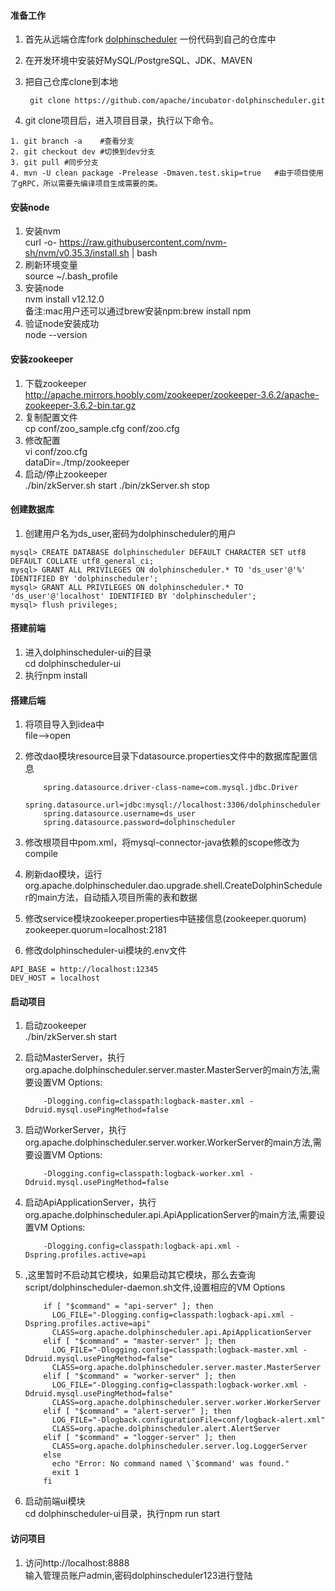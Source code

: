 #### 准备工作
1. 首先从远端仓库fork [dolphinscheduler](https://github.com/apache/incubator-dolphinscheduler) 一份代码到自己的仓库中
2. 在开发环境中安装好MySQL/PostgreSQL、JDK、MAVEN
3. 把自己仓库clone到本地

    ` git clone https://github.com/apache/incubator-dolphinscheduler.git`
    
4. git clone项目后，进入项目目录，执行以下命令。
```
1. git branch -a    #查看分支
2. git checkout dev #切换到dev分支
3. git pull #同步分支
4. mvn -U clean package -Prelease -Dmaven.test.skip=true   #由于项目使用了gRPC，所以需要先编译项目生成需要的类。
```
#### 安装node
1. 安装nvm  
curl -o- https://raw.githubusercontent.com/nvm-sh/nvm/v0.35.3/install.sh | bash
2. 刷新环境变量  
 source ~/.bash_profile
3. 安装node  
nvm install v12.12.0  
备注:mac用户还可以通过brew安装npm:brew install npm
4. 验证node安装成功  
 node --version  
 


#### 安装zookeeper  
1. 下载zookeeper  
http://apache.mirrors.hoobly.com/zookeeper/zookeeper-3.6.2/apache-zookeeper-3.6.2-bin.tar.gz
2. 复制配置文件  
cp conf/zoo_sample.cfg conf/zoo.cfg
3. 修改配置  
vi conf/zoo.cfg  
dataDir=./tmp/zookeeper
4. 启动/停止zookeeper  
./bin/zkServer.sh start
./bin/zkServer.sh stop

#### 创建数据库
1. 创建用户名为ds_user,密码为dolphinscheduler的用户  
```
mysql> CREATE DATABASE dolphinscheduler DEFAULT CHARACTER SET utf8 DEFAULT COLLATE utf8_general_ci;
mysql> GRANT ALL PRIVILEGES ON dolphinscheduler.* TO 'ds_user'@'%' IDENTIFIED BY 'dolphinscheduler';
mysql> GRANT ALL PRIVILEGES ON dolphinscheduler.* TO 'ds_user'@'localhost' IDENTIFIED BY 'dolphinscheduler';
mysql> flush privileges;

```

#### 搭建前端
1. 进入dolphinscheduler-ui的目录  
cd dolphinscheduler-ui
2. 执行npm install  


#### 搭建后端
1. 将项目导入到idea中  
file-->open
2. 修改dao模块resource目录下datasource.properties文件中的数据库配置信息      
   ```
       spring.datasource.driver-class-name=com.mysql.jdbc.Driver
       spring.datasource.url=jdbc:mysql://localhost:3306/dolphinscheduler
       spring.datasource.username=ds_user
       spring.datasource.password=dolphinscheduler  
   ```
3. 修改根项目中pom.xml，将mysql-connector-java依赖的scope修改为compile  

4. 刷新dao模块，运行org.apache.dolphinscheduler.dao.upgrade.shell.CreateDolphinScheduler的main方法，自动插入项目所需的表和数据  

5. 修改service模块zookeeper.properties中链接信息(zookeeper.quorum)    
 zookeeper.quorum=localhost:2181
 
6. 修改dolphinscheduler-ui模块的.env文件  
```
API_BASE = http://localhost:12345
DEV_HOST = localhost
``` 
#### 启动项目
1. 启动zookeeper   
./bin/zkServer.sh start
2. 启动MasterServer，执行org.apache.dolphinscheduler.server.master.MasterServer的main方法,需要设置VM Options:  
   ```
       -Dlogging.config=classpath:logback-master.xml -Ddruid.mysql.usePingMethod=false
   ```

3. 启动WorkerServer，执行org.apache.dolphinscheduler.server.worker.WorkerServer的main方法,需要设置VM Options:  
   ```
       -Dlogging.config=classpath:logback-worker.xml -Ddruid.mysql.usePingMethod=false
   ```

4. 启动ApiApplicationServer，执行org.apache.dolphinscheduler.api.ApiApplicationServer的main方法,需要设置VM Options:   
   ```
       -Dlogging.config=classpath:logback-api.xml -Dspring.profiles.active=api
   ```
   
5. ,这里暂时不启动其它模块，如果启动其它模块，那么去查询script/dolphinscheduler-daemon.sh文件,设置相应的VM Options  
   ```
       if [ "$command" = "api-server" ]; then
         LOG_FILE="-Dlogging.config=classpath:logback-api.xml -Dspring.profiles.active=api"
         CLASS=org.apache.dolphinscheduler.api.ApiApplicationServer
       elif [ "$command" = "master-server" ]; then
         LOG_FILE="-Dlogging.config=classpath:logback-master.xml -Ddruid.mysql.usePingMethod=false"
         CLASS=org.apache.dolphinscheduler.server.master.MasterServer
       elif [ "$command" = "worker-server" ]; then
         LOG_FILE="-Dlogging.config=classpath:logback-worker.xml -Ddruid.mysql.usePingMethod=false"
         CLASS=org.apache.dolphinscheduler.server.worker.WorkerServer
       elif [ "$command" = "alert-server" ]; then
         LOG_FILE="-Dlogback.configurationFile=conf/logback-alert.xml"
         CLASS=org.apache.dolphinscheduler.alert.AlertServer
       elif [ "$command" = "logger-server" ]; then
         CLASS=org.apache.dolphinscheduler.server.log.LoggerServer
       else
         echo "Error: No command named \`$command' was found."
         exit 1
       fi
   ```
6. 启动前端ui模块  
cd dolphinscheduler-ui目录，执行npm run start

#### 访问项目
1. 访问http://localhost:8888  
输入管理员账户admin,密码dolphinscheduler123进行登陆
